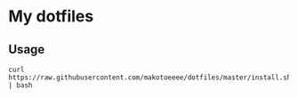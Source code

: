 # My dotfiles 

## Usage

```
curl https://raw.githubusercontent.com/makotoeeee/dotfiles/master/install.sh | bash
```
